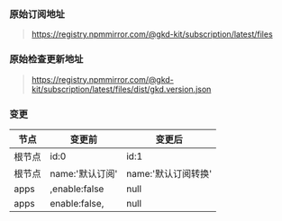 ### 原始订阅地址

> https://registry.npmmirror.com/@gkd-kit/subscription/latest/files

### 原始检查更新地址

> https://registry.npmmirror.com/@gkd-kit/subscription/latest/files/dist/gkd.version.json

### 变更

| 节点 | 变更前 | 变更后 |
| ---- | ---- | ---- |
| 根节点 | id:0 | id:1 |
| 根节点 | name:'默认订阅' | name:'默认订阅转换' |
| apps | ,enable:false | null |
| apps | enable:false, | null |